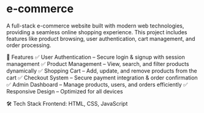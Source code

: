 # e-commerce
A full-stack e-commerce website built with modern web technologies, providing a seamless online shopping experience. This project includes features like product browsing, user authentication, cart management, and order processing.

🚀 Features
✅ User Authentication – Secure login & signup with session management
✅ Product Management – View, search, and filter products dynamically
✅ Shopping Cart – Add, update, and remove products from the cart
✅ Checkout System – Secure payment integration & order confirmation
✅ Admin Dashboard – Manage products, users, and orders efficiently
✅ Responsive Design – Optimized for all devices

🛠️ Tech Stack
Frontend: HTML, CSS, JavaScript 




